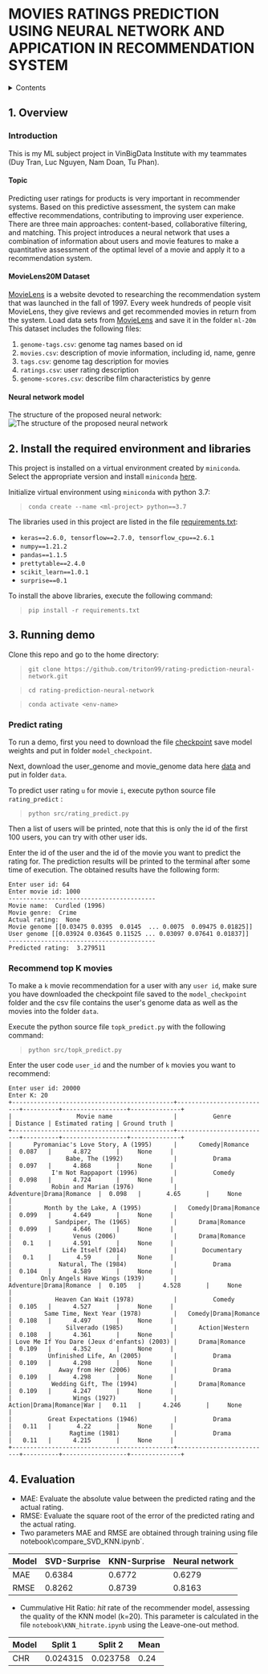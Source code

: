 # MOVIES RATINGS PREDICTION USING NEURAL NETWORK AND APPICATION IN RECOMMENDATION SYSTEM
<details> 
<summary>Contents</summary>

  - [1. Overview](#1-overview)
    - [Introduction](#introduction)
    - [Project structure](#neural-network-model)
  - [2. Install the required environment and libraries](#2-install-the-required-environment-and-libraries)
  - [3. Running Demo](#3-running-demo)
  - [4. Evaluation](#4-evaluation)

</details>

## 1. Overview
### Introduction
This is my ML subject project in VinBigData Institute with my teammates (Duy Tran, Luc Nguyen, Nam Doan, Tu Phan).
#### Topic
Predicting user ratings for products is very important in recommender systems. Based on this predictive assessment, the system can make effective recommendations, contributing to improving user experience.
There are three main approaches: content-based, collaborative filtering, and matching. This project introduces a neural network that uses a combination of information about users and movie features to make a quantitative assessment of the optimal level of a movie and apply it to a recommendation system.

#### MovieLens20M Dataset
[MovieLens](www.movielens.umn.edu) is a website devoted to researching the recommendation system that was launched in the fall of 1997. Every week hundreds of people visit MovieLens, they give reviews and get recommended movies in return from the system. Load data sets from [MovieLens](www.movielens.umn.edu) and save it in the folder `ml-20m`
This dataset includes the following files:
1. `genome-tags.csv`: genome tag names based on id
2. `movies.csv`: description of movie information, including id, name, genre
3. `tags.csv`: genome tag description for movies
4. `ratings.csv`: user rating description
5. `genome-scores.csv`: describe film characteristics by genre

#### Neural network model
The structure of the proposed neural network:
![The structure of the proposed neural network](/images/model.png)


## 2. Install the required environment and libraries
This project is installed on a virtual environment created by `miniconda`. Select the appropriate version and install `miniconda` [here](https://docs.conda.io/en/latest/miniconda.html).

Initialize virtual environment using `miniconda` with python 3.7:
> `conda create --name <ml-project> python==3.7`

The libraries used in this project are listed in the file [requirements.txt](#requirements.txt):
- `keras==2.6.0, tensorflow==2.7.0, tensorflow_cpu==2.6.1`
- `numpy==1.21.2`
- `pandas==1.1.5`
- `prettytable==2.4.0`
- `scikit_learn==1.0.1`
- `surprise==0.1`

To install the above libraries, execute the following command:
>`pip install -r requirements.txt`

## 3. Running demo
Clone this repo and go to the home directory:
> `git clone https://github.com/triton99/rating-prediction-neural-network.git`

> `cd rating-prediction-neural-network`

> `conda activate <env-name>`
### Predict rating
To run a demo, first you need to download the file [checkpoint](https://drive.google.com/drive/folders/1iGjg6C3ws9QkJL_F_2otydPtpWWEhwC3?usp=sharing) 
save model weights and put in folder `model_checkpoint`.

Next, download the user_genome and movie_genome data here [data](https://drive.google.com/drive/folders/13TyGwiizGIrYNhosUYfVp04J9LX30rsf?usp=sharing) and put in folder `data`.

To predict user rating `u` for movie `i`, execute python source file `rating_predict` :
> `python src/rating_predict.py` 

Then a list of users will be printed, note that this is only the id of the first 100 users, you can try with other user ids.

Enter the id of the user and the id of the movie you want to predict the rating for. The prediction results will be printed to the terminal after some time of execution. The obtained results have the following form:
```
Enter user id: 64
Enter movie id: 1000
-----------------------------------------
Movie name:  Curdled (1996)
Movie genre:  Crime
Actual rating:  None
Movie genome [[0.03475 0.0395  0.0145  ... 0.0075  0.09475 0.01825]]
User genome [[0.03924 0.03645 0.11525 ... 0.03097 0.07641 0.01837]]
-----------------------------------------
Predicted rating:  3.279511
```

### Recommend top K movies

To make a `k` movie recommendation for a user with any `user id`, make sure you have downloaded the checkpoint file saved to the `model_checkpoint` folder and the csv file contains the user's genome data as well as the movies into the folder `data`.

Execute the python source file `topk_predict.py` with the following command:
> `python src/topk_predict.py`

Enter the user code `user_id` and the number of `k` movies you want to recommend:
```
Enter user id: 20000
Enter K: 20
+---------------------------------------------+--------------------------+----------+------------------+--------------+
|                  Movie name                 |          Genre           | Distance | Estimated rating | Ground truth |
+---------------------------------------------+--------------------------+----------+------------------+--------------+
|      Pyromaniac's Love Story, A (1995)      |      Comedy|Romance      |  0.087   |      4.872       |     None     |
|               Babe, The (1992)              |          Drama           |  0.097   |      4.868       |     None     |
|           I'm Not Rappaport (1996)          |          Comedy          |  0.098   |      4.724       |     None     |
|           Robin and Marian (1976)           | Adventure|Drama|Romance  |  0.098   |       4.65       |     None     |
|         Month by the Lake, A (1995)         |   Comedy|Drama|Romance   |  0.099   |      4.649       |     None     |
|            Sandpiper, The (1965)            |      Drama|Romance       |  0.099   |      4.646       |     None     |
|                 Venus (2006)                |      Drama|Romance       |   0.1    |      4.591       |     None     |
|              Life Itself (2014)             |       Documentary        |   0.1    |       4.59       |     None     |
|             Natural, The (1984)             |          Drama           |  0.104   |      4.589       |     None     |
|        Only Angels Have Wings (1939)        | Adventure|Drama|Romance  |  0.105   |      4.528       |     None     |
|            Heaven Can Wait (1978)           |          Comedy          |  0.105   |      4.527       |     None     |
|         Same Time, Next Year (1978)         |   Comedy|Drama|Romance   |  0.108   |      4.497       |     None     |
|               Silverado (1985)              |      Action|Western      |  0.108   |      4.361       |     None     |
| Love Me If You Dare (Jeux d'enfants) (2003) |      Drama|Romance       |  0.109   |      4.352       |     None     |
|          Unfinished Life, An (2005)         |          Drama           |  0.109   |      4.298       |     None     |
|             Away from Her (2006)            |          Drama           |  0.109   |      4.298       |     None     |
|           Wedding Gift, The (1994)          |      Drama|Romance       |  0.109   |      4.247       |     None     |
|                 Wings (1927)                | Action|Drama|Romance|War |   0.11   |      4.246       |     None     |
|          Great Expectations (1946)          |          Drama           |   0.11   |       4.22       |     None     |
|                Ragtime (1981)               |          Drama           |   0.11   |      4.215       |     None     |
+---------------------------------------------+--------------------------+----------+------------------+--------------+
```

## 4. Evaluation
- MAE: Evaluate the absolute value between the predicted rating and the actual rating.
- RMSE: Evaluate the square root of the error of the predicted rating and the actual rating. 
- Two parameters MAE and RMSE are obtained through training using file notebook\compare_SVD_KNN.ipynb`.

| Model    | SVD-Surprise | KNN-Surprise | Neural network |
| ---------| -----------  | -----------  | -------------- |
| MAE      | 0.6384       | 0.6772       | 0.6279         |
| RMSE     | 0.8262       | 0.8739       | 0.8163         |

- Cummulative Hit Ratio: _hit_ rate of the recommender model, assessing the quality of the KNN model (k=20). This parameter is calculated in the file `notebook\KNN_hitrate.ipynb` using the Leave-one-out method.

| Model   | Split 1  | Split 2  | Mean     |
| ------- | -------- | -------- | -------- | 
| CHR     | 0.024315 | 0.023758 | 0.24     |
